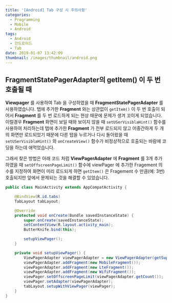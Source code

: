```yaml
---
title: '[Android] Tab 구성 시 주의사항'
categories:
  - Programming
  - Mobile
  - Android
tags:
  - Android
  - 안드로이드
  - Tab
date: 2019-01-07 13:42:09
thumbnail: /images/thumbnail/android.png
---
```


## FragmentStatePagerAdapter의 getItem() 이 두 번 호출될 때

**Viewpager** 를 사용하여 Tab 을 구성하였을 때 **FragmentStatePagerAdapter** 를 사용하였습니다. 탭에 추가한 **Fragment** 와는 상관없이 `getItem()` 이 두 번 호출이 되어서 **Fragment** 를 두 번 로드하게 되는 현상 때문에 문제가 생겨 꼬이게 되었습니다. 이럴경우 **Fragment** 화면이 보일 때와 보이지 않을 때 `setUSerVisiblaHint()` 함수를 사용하여 처리하는데 탭에 추가한 **Fragment** 가 전부 로드되지 않고 어중간하게 두 개의 화면만 로드되었기 때문에 다른 탭을 누르거나 다시 돌아왔을 때 `setUSerVisiblaHint()` 와 `onCreateView()` 함수가 비정상적으로 호출되는 바람에 코딩을 하는데 애먹었습니다.

그래서 찾은 방법은 아래 코드 처럼 **ViewPagerAdapter** 에 **Fragment** 를 3개 추가 하였을 때 `setOffscreenPageLimit()` 함수에 viewPager 에 추가한 Fragement 의 수를 지정하여 화면이 미리 로드되게 하면 `getItem()` 은 Fragement 수 만큼(예: 3번) 호출되지만 앞에서 문제되는 것을 해결할 수 있었습니다.

```java
public class MainActivity extends AppCompatActivity {

    @BindView(R.id.tabs)
    TabLayout tabLayout;

    @Override
    protected void onCreate(Bundle savedInstanceState) {
        super.onCreate(savedInstanceState);
        setContentView(R.layout.activity_main);
        ButterKnife.bind(this);

        setupViewPager();
    }

    private void setupViewPager() {
        ViewPagerAdapter viewPagerAdapter = new ViewPagerAdapter(getSupportFragmentManager());
        viewPagerAdapter.addFragment(new MobileFragment());
        viewPagerAdapter.addFragment(new LteFragment());
        viewPagerAdapter.addFragment(new WifiFragment());
        viewPager.setOffscreenPageLimit(viewPagerAdapter.getCount());
        viewPager.setAdapter(viewPagerAdapter);
        tabLayout.setupWithViewPager(viewPager);
    }
}
```
